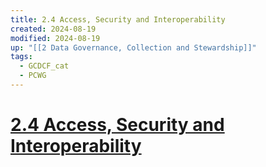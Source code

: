 ```yaml
---
title: 2.4 Access, Security and Interoperability
created: 2024-08-19
modified: 2024-08-19
up: "[[2 Data Governance, Collection and Stewardship]]"
tags:
  - GCDCF_cat
  - PCWG
---
```

# [2.4 Access, Security and Interoperability](2.4%20Access,%20Security%20and%20Interoperability.md)

